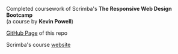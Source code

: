 Completed coursework of Scrimba's **The Responsive Web Design Bootcamp** \
(a course by **Kevin Powell**)

[GitHub Page](https://github.com/arta/scrimba-responsive-web-design-bootcamp/) of this repo

Scrimba's course [website](https://scrimba.com/learn/responsive)

